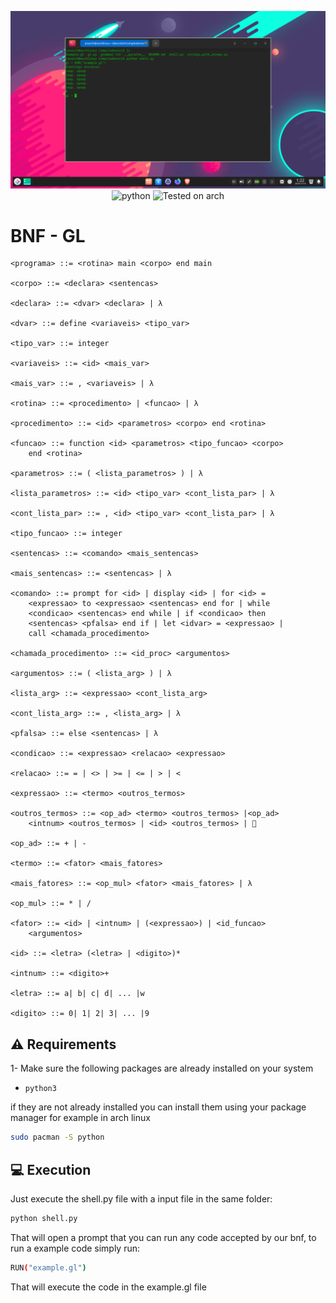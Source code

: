 <div align="Center" class="tip" markdown="1" style>

![screenshot](screenshot.png)
![python](https://img.shields.io/badge/python-%5E3.0-brightgreen)
![Tested on arch](https://img.shields.io/badge/Tested%20on-Archlinux-brightgreen)
</div>

# BNF - GL
```
<programa> ::= <rotina> main <corpo> end main

<corpo> ::= <declara> <sentencas>

<declara> ::= <dvar> <declara> | λ

<dvar> ::= define <variaveis> <tipo_var>

<tipo_var> ::= integer

<variaveis> ::= <id> <mais_var>

<mais_var> ::= , <variaveis> | λ

<rotina> ::= <procedimento> | <funcao> | λ

<procedimento> ::= <id> <parametros> <corpo> end <rotina>

<funcao> ::= function <id> <parametros> <tipo_funcao> <corpo> 
	end <rotina>

<parametros> ::= ( <lista_parametros> ) | λ

<lista_parametros> ::= <id> <tipo_var> <cont_lista_par> | λ

<cont_lista_par> ::= , <id> <tipo_var> <cont_lista_par> | λ

<tipo_funcao> ::= integer

<sentencas> ::= <comando> <mais_sentencas>

<mais_sentencas> ::= <sentencas> | λ

<comando> ::= prompt for <id> | display <id> | for <id> = 
	<expressao> to <expressao> <sentencas> end for | while  
	<condicao> <sentencas> end while | if <condicao> then 
	<sentencas> <pfalsa> end if | let <idvar> = <expressao> |
	call <chamada_procedimento>

<chamada_procedimento> ::= <id_proc> <argumentos>

<argumentos> ::= ( <lista_arg> ) | λ

<lista_arg> ::= <expressao> <cont_lista_arg>

<cont_lista_arg> ::= , <lista_arg> | λ

<pfalsa> ::= else <sentencas> | λ

<condicao> ::= <expressao> <relacao> <expressao> 

<relacao> ::= = | <> | >= | <= | > | <

<expressao> ::= <termo> <outros_termos>

<outros_termos> ::= <op_ad> <termo> <outros_termos> |<op_ad> 
	<intnum> <outros_termos> | <id> <outros_termos> | 

<op_ad> ::= + | -

<termo> ::= <fator> <mais_fatores>

<mais_fatores> ::= <op_mul> <fator> <mais_fatores> | λ

<op_mul> ::= * | /

<fator> ::= <id> | <intnum> | (<expressao>) | <id_funcao> 
	<argumentos>

<id> ::= <letra> (<letra> | <digito>)* 

<intnum> ::= <digito>+

<letra> ::= a| b| c| d| ... |w

<digito> ::= 0| 1| 2| 3| ... |9
```

## :warning: Requirements
1- Make sure the following packages are already installed on your system
* `python3`

if they are not already installed you can install them using your package manager for example in arch linux
```bash
sudo pacman -S python
```

## :computer: Execution

Just execute the shell.py file with a input file in the same folder:
```bash
python shell.py
```
That will open a prompt that you can run any code accepted by our bnf, to run a example code simply run:
```bash
RUN("example.gl")
```
That will execute the code in the example.gl file

